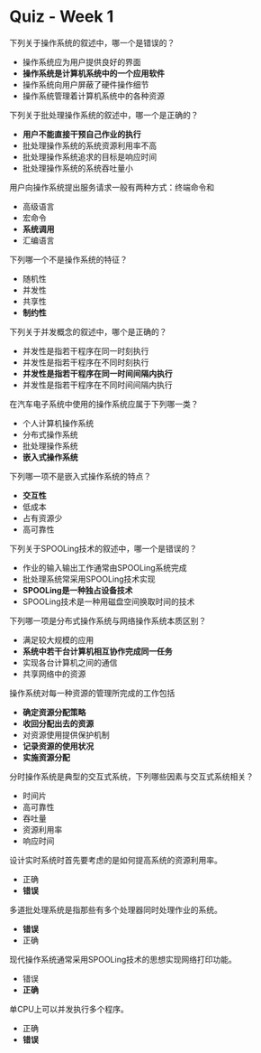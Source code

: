 Quiz - Week 1
=============


下列关于操作系统的叙述中，哪一个是错误的？
* 操作系统应为用户提供良好的界面
* **操作系统是计算机系统中的一个应用软件**
* 操作系统向用户屏蔽了硬件操作细节
* 操作系统管理着计算机系统中的各种资源

下列关于批处理操作系统的叙述中，哪一个是正确的？
* **用户不能直接干预自己作业的执行**
* 批处理操作系统的系统资源利用率不高
* 批处理操作系统追求的目标是响应时间
* 批处理操作系统的系统吞吐量小

用户向操作系统提出服务请求一般有两种方式：终端命令和
* 高级语言
* 宏命令
* **系统调用**
* 汇编语言

下列哪一个不是操作系统的特征？
* 随机性
* 并发性
* 共享性
* **制约性**


下列关于并发概念的叙述中，哪个是正确的？
* 并发性是指若干程序在同一时刻执行
* 并发性是指若干程序在不同时刻执行
* **并发性是指若干程序在同一时间间隔内执行**
* 并发性是指若干程序在不同时间间隔内执行


在汽车电子系统中使用的操作系统应属于下列哪一类？
* 个人计算机操作系统
* 分布式操作系统
* 批处理操作系统
* **嵌入式操作系统**


下列哪一项不是嵌入式操作系统的特点？
* **交互性**
* 低成本
* 占有资源少
* 高可靠性


下列关于SPOOLing技术的叙述中，哪一个是错误的？
* 作业的输入输出工作通常由SPOOLing系统完成
* 批处理系统常采用SPOOLing技术实现
* **SPOOLing是一种独占设备技术**
* SPOOLing技术是一种用磁盘空间换取时间的技术


下列哪一项是分布式操作系统与网络操作系统本质区别？
* 满足较大规模的应用
* **系统中若干台计算机相互协作完成同一任务**
* 实现各台计算机之间的通信
* 共享网络中的资源


操作系统对每一种资源的管理所完成的工作包括
* **确定资源分配策略**
* **收回分配出去的资源**
* 对资源使用提供保护机制
* **记录资源的使用状况**
* **实施资源分配**


分时操作系统是典型的交互式系统，下列哪些因素与交互式系统相关？
* 时间片
* 高可靠性
* 吞吐量
* 资源利用率
* 响应时间


设计实时系统时首先要考虑的是如何提高系统的资源利用率。
* 正确
* **错误**


多道批处理系统是指那些有多个处理器同时处理作业的系统。
* **错误**
* 正确


现代操作系统通常采用SPOOLing技术的思想实现网络打印功能。
* 错误
* **正确**


单CPU上可以并发执行多个程序。
* 正确
* **错误**
